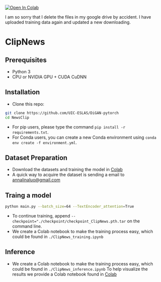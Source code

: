 [![Open In Colab](https://colab.research.google.com/assets/colab-badge.svg)](https://colab.research.google.com/github/Annalina-Luo/ClipNews/blob/main/ClipNews_training.ipynb)

I am so sorry that I delete the files in my google drive by accident. I have uploaded training data again and updated a new downloading.

# ClipNews

## Prerequisites
- Python 3
- CPU or NVIDIA GPU + CUDA CuDNN

## Installation

- Clone this repo:
```bash
git clone https://github.com/UIC-ESLAS/DiGAN-pytorch
cd NewsClip
```

- For pip users, please type the command `pip install -r requirements.txt`.
- For Conda users, you can create a new Conda environment using `conda env create -f environment.yml`.

## Dataset Preparation
- Download the datasets and training the model in [Colab](https://colab.research.google.com/github/Annalina-Luo/ClipNews/blob/main/ClipNews_training.ipynb)
- A quick way to acquire the dataset is sending a email to annalinaluo@gmail.com

## Traing a model
```bash
python main.py --batch_size=64 --TextEncoder_attention=True
```
- To continue training, append `--checkpoint="./checkpoint/checkpoint_ClipNews.pth.tar` on the command line.
- We create a Colab notebook to make the training process easy, which could be found in `./ClipNews_training.ipynb`

## Inference
- We create a Colab notebook to make the training process easy, which could be found in `./ClipNews_inference.ipynb`
To help visualize the results we provide a Colab notebook found in [Colab](https://colab.research.google.com/github/Annalina-Luo/ClipNews/blob/main/ClipNews_inference.ipynb)
